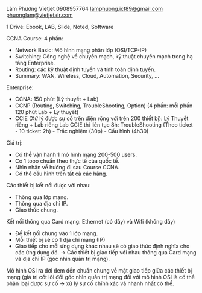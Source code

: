 Lâm Phương
Vietjet 
0908957764
lamphuong.ict89@gmail.com
phuonglam@vietjetair.com

1 Drive: Ebook, LAB, Slide, Noted, Software

CCNA Course: 4 phần:
- Network Basic: Mô hình mạng phân lớp (OSI/TCP-IP)
- Switching: Công nghệ về chuyển mạch, kỹ thuật chuyển mạch trong hạ tầng Enterprise.
- Routing: các kỹ thuật định tuyến và tính toán định tuyến.
- Summary: WAN, Wireless, Cloud, Automation, Security, ...

Enterprise:
- CCNA: 150 phút (Lý thuyết + Lab)
- CCNP (Routing, Switching, TroubleShooting, Option) (4 phần: mỗi phần 120 phút Lab + Lý thuyết)
- CCIE (Xử lý được sự cố trên diện rộng với trên 200 thiết bị): Lý Thuyết riêng + Lab riêng
Lab CCIE thi liên tục 8h: TroubleShooting (Theo ticket - 10 ticket: 2h) - Trắc nghiệm (30p) - Cấu hình (4h30) 

Giá trị:
- Có thể vận hành 1 mô hình mạng 200-500 users.
- Có 1 topo chuẩn theo thực tế của quốc tế.
- Nhìn nhận về hướng đi sau Course CCNA.
- Có thể cấu hình trên tất cả các hãng.


Các thiết bị kết nối được với nhau:
- Thông qua lớp mạng.
- Thông qua địa chỉ IP.
- Giao thức chung.

Kết nối thông qua Card mạng: Ethernet (có dây) và Wifi (không dây)
- Để kết nối chung vào 1 lớp mạng.
- Mỗi thiết bị sẽ có 1 địa chỉ mạng (IP)
- Giao tiếp cho mỗi ứng dụng khác nhau sẽ có giao thức định nghĩa cho các ứng dụng đó.
-> Các thiết bị giao tiếp với nhau thông qua Card mạng và địa chỉ IP (góc nhìn quản trị mạng).

Mô hình OSI ra đời đem đến chuẩn chung về mặt giao tiếp giữa các thiết bị mạng
(giá trị cốt lõi đối góc nhìn quản trị mạng đối với mô hình OSI là có thể phân loại được sự cố
-> xử lý sự cố chính xác và nhanh nhất có thể.




